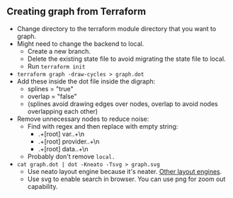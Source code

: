 ## Creating graph from Terraform

- Change directory to the terraform module directory that you want to graph.
- Might need to change the backend to local.
  - Create a new branch.
  - Delete the existing state file to avoid migrating the state file to local.
  - Run `terraform init`
- `terraform graph -draw-cycles > graph.dot`
- Add these inside the dot file inside the digraph:
  - splines = "true"
  - overlap = "false"
  - (splines avoid drawing edges over nodes, overlap to avoid nodes overlapping each other)
- Remove unnecessary nodes to reduce noise:
  - Find with regex and then replace with empty string:
    - .+\[root\] var\..+\n
    - .+\[root\] provider\..+\n
    - .+\[root\] data\..+\n
  - Probably don't remove `local.`
- `cat graph.dot | dot -Kneato -Tsvg > graph.svg`
  - Use neato layout engine because it's neater. [Other layout engines](https://graphviz.org/docs/layouts/).
  - Use svg to enable search in browser. You can use png for zoom out capability.